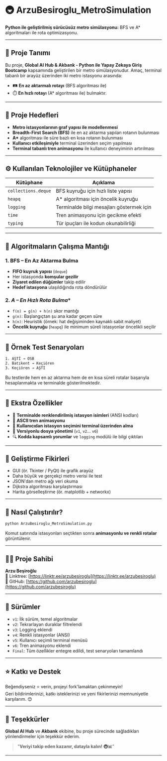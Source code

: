 
# 🚇 **ArzuBesiroglu_MetroSimulation**

**Python ile geliştirilmiş sürücüsüz metro simülasyonu:** BFS ve A* algoritmaları ile rota optimizasyonu.

---

## 📌 **Proje Tanımı**
Bu proje, **Global AI Hub & Akbank - Python ile Yapay Zekaya Giriş Bootcamp** kapsamında geliştirilen bir metro simülasyonudur.
Amaç, terminal tabanlı bir arayüz üzerinden iki metro istasyonu arasında:

- 🛤️ **En az aktarmalı rotayı** (BFS algoritması ile)
- ⏱️ **En hızlı rotayı** (A* algoritması ile) bulmaktır.

---

## 🎯 **Proje Hedefleri**
- **Metro istasyonlarının graf yapısı ile modellenmesi**
- **Breadth-First Search (BFS)** ile en az aktarma yapılan rotanın bulunması
- **A\*** algoritması ile süre bazlı en kısa rotanın bulunması
- **Kullanıcı etkileşimiyle** terminal üzerinden seçim yapılması
- **Terminal tabanlı tren animasyonu** ile kullanıcı deneyiminin artırılması

---

## ⚙️ **Kullanılan Teknolojiler ve Kütüphaneler**

| **Kütüphane**       | **Açıklama**                                   |
|---------------------|------------------------------------------------|
| `collections.deque` | BFS kuyruğu için hızlı liste yapısı            |
| `heapq`             | A* algoritması için öncelik kuyruğu            |
| `logging`           | Terminalde bilgi mesajları göstermek için      |
| `time`              | Tren animasyonu için gecikme efekti            |
| `typing`            | Tür ipuçları ile kodun okunabilirliği          |

---

## 🧠 **Algoritmaların Çalışma Mantığı**

### 1. **BFS – En Az Aktarma Bulma**
- **FIFO kuyruk yapısı** (`deque`)
- Her istasyonda **komşular gezilir**
- **Ziyaret edilen düğümler** takip edilir
- **Hedef istasyona** ulaşıldığında rota döndürülür

### 2. **A* – En Hızlı Rota Bulma**
- `f(n) = g(n) + h(n)` skor mantığı
- `g(n)`: Başlangıçtan şu ana kadar geçen süre
- `h(n)`: Heuristik (örnek: hat değişiminden kaynaklı sabit maliyet)
- **Öncelik kuyruğu** (`heapq`) ile minimum süreli istasyonlar öncelikli seçilir

---

## 🧪 **Örnek Test Senaryoları**
```bash
1. AŞTİ → OSB
2. Batıkent → Keçiören
3. Keçiören → AŞTİ
```
Bu testlerde hem en az aktarma hem de en kısa süreli rotalar başarıyla hesaplanmakta ve terminalde gösterilmektedir.

---

## 🎨 **Ekstra Özellikler**
- 🎨 **Terminalde renklendirilmiş istasyon isimleri** (ANSI kodları)
- 🚆 **ASCII tren animasyonu**
- 🧭 **Kullanıcıdan istasyon seçimini terminal üzerinden alma**
- 🪪 **Versiyonlu dosya yönetimi** (`v1`, `v2`... `v6`)
- 🔍 **Kodda kapsamlı yorumlar** ve `logging` modülü ile bilgi çıktıları

---

## 🔧 **Geliştirme Fikirleri**
- GUI (ör. Tkinter / PyQt) ile grafik arayüz
- Daha büyük ve gerçekçi metro verisi ile test
- JSON'dan metro ağı veri okuma
- Dijkstra algoritması karşılaştırması
- Harita görselleştirme (ör. matplotlib + networkx)

---

## 💾 **Nasıl Çalıştırılır?**
```bash
python ArzuBesiroglu_MetroSimulation.py
```
Komut satırında istasyonları seçtikten sonra **animasyonlu ve renkli rotalar** görüntülenir.

---

## 👩‍💻 **Proje Sahibi**
**Arzu Beşiroğlu**  
🔗 Linktree: [https://linktr.ee/arzubesiroglu](https://linktr.ee/arzubesiroglu)  
🐙 GitHub: [https://github.com/arzubesiroglu](https://github.com/arzubesiroglu)

---

## 📁 **Sürümler**
- `v1`: İlk sürüm, temel algoritmalar
- `v2`: Tekrarlayan duraklar filtrelendi
- `v3`: Logging eklendi
- `v4`: Renkli istasyonlar (ANSI)
- `v5`: Kullanıcı seçimli terminal menüsü
- `v6`: Tren animasyonu eklendi
- `Final`: Tüm özellikler entegre edildi, test senaryoları tamamlandı

---

## ⭐ **Katkı ve Destek**
Beğendiyseniz ⭐ verin, projeyi fork'lamaktan çekinmeyin!  
Geri bildirimlerinizi, katkı isteklerinizi ve yeni fikirlerinizi memnuniyetle karşılarım. 😊

---

## 🏁 **Teşekkürler**
**Global AI Hub** ve **Akbank** ekibine, bu proje sürecinde sağladıkları yönlendirmeler için teşekkür ederim.

> "**Veriyi takip eden kazanır, datayla kalın! 🚇📊**"

---




